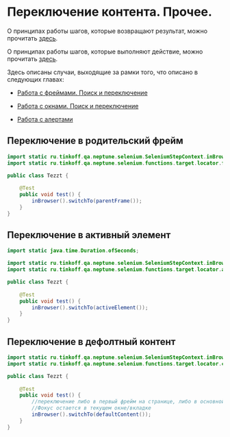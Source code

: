 # Переключение контента. Прочее.

О принципах работы шагов, которые возвращают результат, можно
прочитать [здесь](./../../../core.api/doc/rus/IDEA.MD#Шаги,-которые-возвращают-результат).

О принципах работы шагов, которые выполняют действие, можно
прочитать [здесь](./../../../core.api/doc/rus/IDEA.MD#Шаги,-которые-выполняют-действие).

Здесь описаны случаи, выходящие за рамки того, что описано в следующих главах:

- [Работа с фреймами. Поиск и переключение](./FRAMES.MD)

- [Работа с окнами. Поиск и переключение](./WINDOWS.MD)

- [Работа с алертами](./ALERTS.MD)

## Переключение в родительский фрейм

```java
import static ru.tinkoff.qa.neptune.selenium.SeleniumStepContext.inBrowser;
import static ru.tinkoff.qa.neptune.selenium.functions.target.locator.frame.parent.ParentFrameSupplier.parentFrame;

public class Tezzt {
    
    @Test
    public void test() {
        inBrowser().switchTo(parentFrame());
    }
}
```

## Переключение в активный элемент

```java
import static java.time.Duration.ofSeconds;

import static ru.tinkoff.qa.neptune.selenium.SeleniumStepContext.inBrowser;
import static ru.tinkoff.qa.neptune.selenium.functions.target.locator.active.element.GetActiveElementSupplier.activeElement;

public class Tezzt {
    
    @Test
    public void test() {
        inBrowser().switchTo(activeElement());
    }
}
```

## Переключение в дефолтный контент 

```java
import static ru.tinkoff.qa.neptune.selenium.SeleniumStepContext.inBrowser;
import static ru.tinkoff.qa.neptune.selenium.functions.target.locator.content.DefaultContentSupplier.defaultContent;

public class Tezzt {
    
    @Test
    public void test() {
        //переключение либо в первый фрейм на странице, либо в основной документ
        //Фокус остается в текущем окне/вкладке
        inBrowser().switchTo(defaultContent());
    }
}
```

